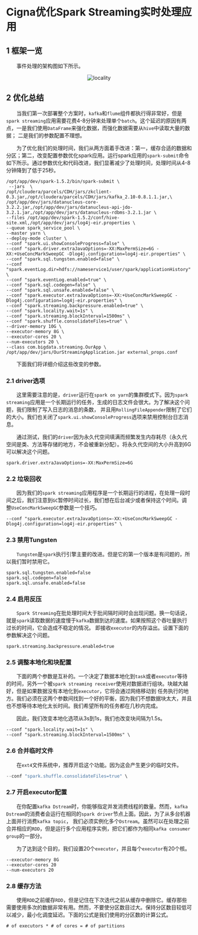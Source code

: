 # Cigna优化Spark Streaming实时处理应用

## 1 框架一览

&emsp;&emsp;事件处理的架构图如下所示。

<div  align="center"><img src="http://blog.cloudera.com/wp-content/uploads/2016/01/Spark_Kafka_diagram.png" alt="locality" align="center" /></div>

## 2 优化总结

&emsp;&emsp;当我们第一次部署整个方案时，`kafka`和`flume`组件都执行得非常好，但是`spark streaming`应用需要花费4-8分钟来处理单个`batch`。这个延迟的原因有两点，一是我们使用`DataFrame`来强化数据，而强化数据需要从`hive`中读取大量的数据；
二是我们的参数配置不理想。

&emsp;&emsp;为了优化我们的处理时间，我们从两方面着手改进：第一，缓存合适的数据和分区；第二，改变配置参数优化spark应用。运行spark应用的`spark-submit`命令如下所示。通过参数优化和代码改进，我们显著减少了处理时间，处理时间从4-8分钟降到了低于25秒。

```shell
/opt/app/dev/spark-1.5.2/bin/spark-submit \
 --jars  \
/opt/cloudera/parcels/CDH/jars/zkclient-0.3.jar,/opt/cloudera/parcels/CDH/jars/kafka_2.10-0.8.1.1.jar,\
/opt/app/dev/jars/datanucleus-core-3.2.2.jar,/opt/app/dev/jars/datanucleus-api-jdo-3.2.1.jar,/opt/app/dev/jars/datanucleus-rdbms-3.2.1.jar \
--files /opt/app/dev/spark-1.5.2/conf/hive-site.xml,/opt/app/dev/jars/log4j-eir.properties \
--queue spark_service_pool \
--master yarn \
--deploy-mode cluster \
--conf "spark.ui.showConsoleProgress=false" \
--conf "spark.driver.extraJavaOptions=-XX:MaxPermSize=6G -XX:+UseConcMarkSweepGC -Dlog4j.configuration=log4j-eir.properties" \
--conf "spark.sql.tungsten.enabled=false" \
--conf "spark.eventLog.dir=hdfs://nameservice1/user/spark/applicationHistory" \
--conf "spark.eventLog.enabled=true" \
--conf "spark.sql.codegen=false" \
--conf "spark.sql.unsafe.enabled=false" \
--conf "spark.executor.extraJavaOptions=-XX:+UseConcMarkSweepGC -Dlog4j.configuration=log4j-eir.properties" \
--conf "spark.streaming.backpressure.enabled=true" \
--conf "spark.locality.wait=1s" \
--conf "spark.streaming.blockInterval=1500ms" \
--conf "spark.shuffle.consolidateFiles=true" \
--driver-memory 10G \
--executor-memory 8G \
--executor-cores 20 \
--num-executors 20 \
--class com.bigdata.streaming.OurApp \ /opt/app/dev/jars/OurStreamingApplication.jar external_props.conf
```
&emsp;&emsp;下面我们将详细介绍这些改变的参数。

### 2.1 driver选项

&emsp;&emsp;这里需要注意的是，`driver`运行在`spark on yarn`的集群模式下。因为`spark streaming`应用是一个长期运行的任务，生成的日志文件会很大。为了解决这个问题，我们限制了写入日志的消息的条数，
并且用`RollingFileAppender`限制了它们的大小。我们也关闭了`spark.ui.showConsoleProgress`选项来禁用控制台日志消息。

&emsp;&emsp;通过测试，我们的`driver`因为永久代空间填满而频繁发生内存耗尽（永久代空间是类、方法等存储的地方，不会被重新分配）。将永久代空间的大小升高到6G可以解决这个问题。

```shell
spark.driver.extraJavaOptions=-XX:MaxPermSize=6G
```

### 2.2 垃圾回收

&emsp;&emsp;因为我们的`spark streaming`应用程序是一个长期运行的进程，在处理一段时间之后，我们注意到`GC`暂停时间过长，我们想在后台减少或者保持这个时间。调整`UseConcMarkSweepGC`参数是一个技巧。

```shell
--conf "spark.executor.extraJavaOptions=-XX:+UseConcMarkSweepGC -Dlog4j.configuration=log4j-eir.properties" \
```

### 2.3 禁用Tungsten

&emsp;&emsp;`Tungsten`是`spark`执行引擎主要的改进。但是它的第一个版本是有问题的，所以我们暂时禁用它。

```shell
spark.sql.tungsten.enabled=false
spark.sql.codegen=false
spark.sql.unsafe.enabled=false
```

### 2.4 启用反压

&emsp;&emsp;`Spark Streaming`在批处理时间大于批间隔时间时会出现问题。换一句话说，就是`spark`读取数据的速度慢于`kafka`数据到达的速度。如果按照这个吞吐量执行过长的时间，它会造成不稳定的情况。
即接收`executor`的内存溢出。设置下面的参数解决这个问题。

```shell
spark.streaming.backpressure.enabled=true
```

### 2.5 调整本地化和块配置

&emsp;&emsp;下面的两个参数是互补的。一个决定了数据本地化到`task`或者`executor`等待的时间，另外一个被`spark streaming receiver`使用对数据进行组块。块越大越好，但是如果数据没有本地化到`executor`，它将会通过网络移动到
任务执行的地方。我们必须在这两个参数间找到一个好的平衡，因为我们不想数据块太大，并且也不想等待本地化太长时间。我们希望所有的任务都在几秒内完成。

&emsp;&emsp;因此，我们改变本地化选项从3s到1s，我们也改变块间隔为1.5s。

```shell
--conf "spark.locality.wait=1s" \
--conf "spark.streaming.blockInterval=1500ms" \
```

### 2.6 合并临时文件

&emsp;&emsp;在`ext4`文件系统中，推荐开启这个功能。因为这会产生更少的临时文件。

```scala
--conf "spark.shuffle.consolidateFiles=true" \
```

### 2.7 开启executor配置

&emsp;&emsp;在你配置`kafka Dstream`时，你能够指定并发消费线程的数量。然而，`kafka Dstream`的消费者会运行在相同的`spark driver`节点上面。因此，为了从多台机器上面并行消费`kafka topic`，
我们必须实例化多个`Dstream`。虽然可以在处理之前合并相应的`RDD`，但是运行多个应用程序实例，把它们都作为相同`kafka consumer group`的一部分。

&emsp;&emsp;为了达到这个目的，我们设置20个`executor`，并且每个`executor`有20个核。

```shell
--executor-memory 8G
--executor-cores 20
--num-executors 20
```

### 2.8 缓存方法

&emsp;&emsp;使用`RDD`之前缓存`RDD`，但是记住在下次迭代之前从缓存中删除它。缓存那些需要使用多次的数据非常有用。然而，不要使分区数目过大。保持分区数目较低可以减少，最小化调度延迟。下面的公式是我们使用的分区数的计算公式。

```shell
# of executors * # of cores = # of partitions
```

